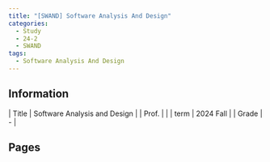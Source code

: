 ```yaml
---
title: "[SWAND] Software Analysis And Design"
categories:
  - Study
  - 24-2
  - SWAND
tags:
  - Software Analysis And Design
---
```


## Information

| Title | Software Analysis and Design |
| Prof. |  |
| term  | 2024 Fall |
| Grade | - |

## Pages